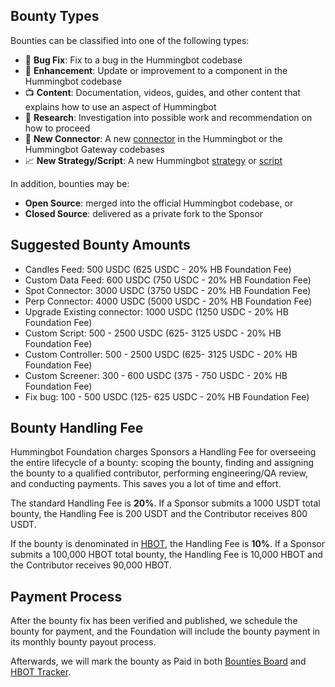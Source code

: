 ## Bounty Types

Bounties can be classified into one of the following types:

* 🐞 **Bug Fix**: Fix to a bug in the Hummingbot codebase
* 🚀 **Enhancement**: Update or improvement to a component in the Hummingbot codebase
* 📺 **Content**: Documentation, videos, guides, and other content that explains how to use an aspect of Hummingbot
* 🔬 **Research**: Investigation into possible work and recommendation on how to proceed
* 🏦 **New Connector**: A new [connector](/exchanges/) in the Hummingbot or the Hummingbot Gateway codebases
* 📈 **New Strategy/Script**: A new Hummingbot [strategy](/strategies/) or [script](/scripts/)

In addition, bounties may be:

* **Open Source**: merged into the official Hummingbot codebase, or 
* **Closed Source**: delivered as a private fork to the Sponsor

## Suggested Bounty Amounts

- Candles Feed: 500 USDC (625 USDC - 20% HB Foundation Fee)
- Custom Data Feed: 600 USDC (750 USDC - 20% HB Foundation Fee)
- Spot Connector: 3000 USDC (3750 USDC - 20% HB Foundation Fee)
- Perp Connector: 4000 USDC (5000 USDC - 20% HB Foundation Fee)
- Upgrade Existing connector: 1000 USDC (1250 USDC - 20% HB Foundation Fee)
- Custom Script: 500 - 2500 USDC (625- 3125 USDC - 20% HB Foundation Fee)
- Custom Controller: 500 - 2500 USDC (625- 3125 USDC - 20% HB Foundation Fee)
- Custom Screener: 300 - 600 USDC (375 - 750 USDC - 20% HB Foundation Fee)
- Fix bug: 100 - 500 USDC (125- 625 USDC - 20% HB Foundation Fee)

## Bounty Handling Fee

Hummingbot Foundation charges Sponsors a Handling Fee for overseeing the entire lifecycle of a bounty: scoping the bounty, finding and assigning the bounty to a qualified contributor, performing engineering/QA review, and conducting payments. This saves you a lot of time and effort.

The standard Handling Fee is **20%**. If a Sponsor submits a 1000 USDT total bounty, the Handling Fee is 200 USDT and the Contributor receives 800 USDT.

If the bounty is denominated in [HBOT](https://etherscan.io/token/0xe5097d9baeafb89f9bcb78c9290d545db5f9e9cb), the Handling Fee is **10%**. If a Sponsor submits a 100,000 HBOT total bounty, the Handling Fee is 10,000 HBOT and the Contributor receives 90,000 HBOT.

## Payment Process

After the bounty fix has been verified and published, we schedule the bounty for payment, and the Foundation will include the bounty payment in its monthly bounty payout process. 

Afterwards, we will mark the bounty as Paid in both [Bounties Board](https://github.com/orgs/hummingbot/projects/7/views/1) and [HBOT Tracker](https://docs.google.com/spreadsheets/d/1UNAumPMnXfsghAAXrfKkPGRH9QlC8k7Cu1FGQVL1t0M/edit?usp=sharing).
